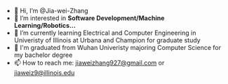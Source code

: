 - 👋 Hi, I’m @Jia-wei-Zhang
- 👀 I’m interested in **Software Development/Machine Learning/Robotics...**
- 🌱 I’m currently learning Electrical and Computer Engineering in Univeristy of Illinois at Urbana and Champion for graduate study
- 💞️ I'm graduated from Wuhan Univeristy majoring Computer Science for my bachelor degree
- 📫 How to reach me: jiaweizhang927@gmail.com or jiaweiz9@illinois.edu
<!---
Jia-wei-Zhang/Jia-wei-Zhang is a ✨ special ✨ repository because its `README.md` (this file) appears on your GitHub profile.
You can click the Preview link to take a look at your changes.
--->
